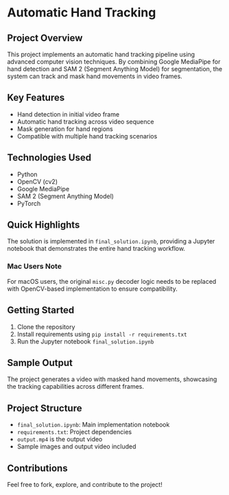# Automatic Hand Tracking

## Project Overview

This project implements an automatic hand tracking pipeline using advanced computer vision techniques. By combining Google MediaPipe for hand detection and SAM 2 (Segment Anything Model) for segmentation, the system can track and mask hand movements in video frames.

## Key Features

- Hand detection in initial video frame
- Automatic hand tracking across video sequence
- Mask generation for hand regions
- Compatible with multiple hand tracking scenarios

## Technologies Used

- Python
- OpenCV (cv2)
- Google MediaPipe
- SAM 2 (Segment Anything Model)
- PyTorch

## Quick Highlights

The solution is implemented in `final_solution.ipynb`, providing a Jupyter notebook that demonstrates the entire hand tracking workflow. 

### Mac Users Note

For macOS users, the original `misc.py` decoder logic needs to be replaced with OpenCV-based implementation to ensure compatibility.

## Getting Started

1. Clone the repository
2. Install requirements using `pip install -r requirements.txt`
3. Run the Jupyter notebook `final_solution.ipynb`

## Sample Output

The project generates a video with masked hand movements, showcasing the tracking capabilities across different frames.

## Project Structure

- `final_solution.ipynb`: Main implementation notebook
- `requirements.txt`: Project dependencies
- `output.mp4` is the output video
- Sample images and output video included

## Contributions

Feel free to fork, explore, and contribute to the project!
